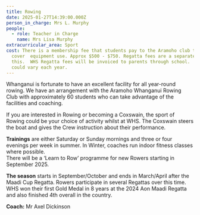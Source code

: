 ```yaml
---
title: Rowing
date: 2025-01-27T14:39:00.000Z
person_in_charge: Mrs L. Murphy
people:
  - role: Teacher in Charge
    name: Mrs Lisa Murphy
extracurricular_area: Sport
cost: There is a membership fee that students pay to the Aramoho club to
  cover  equipment use. Approx $500 - $750. Regatta fees are a separate cost to
  this.  WHS Regatta fees will be invoiced to parents through school.  Fees
  could vary each year.
---
```

  
Whanganui is fortunate to have an excellent facility for all year-round rowing. We 
have an arrangement with the Aramoho Whanganui Rowing Club with approximately 
60 students who can take advantage of the facilities and coaching.

If you are interested in Rowing or becoming a Coxswain, the sport of Rowing could be 
your choice of activity whilst at WHS. The Coxswain steers the boat and gives the 
Crew instruction about their performance.
 

**Trainings** are either Saturday or Sunday mornings and three or four evenings per week in summer. In Winter, coaches run indoor fitness classes where possible.  
There will be a ‘Learn to Row’ programme for new Rowers starting in September 2025.


**The season** starts in September/October and ends in March/April after the Maadi 
Cup Regatta. Rowers participate in several Regattas over this time.  
WHS won their first Gold Medal in 8 years at the 2024 Aon Maadi Regatta and also finished 4th overall in the country.

**Coach:** Mr Axel Dickinson

